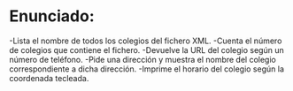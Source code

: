 # Enunciado:
 -Lista el nombre de todos los colegios del fichero XML.
 -Cuenta el número de colegios que contiene el fichero.
 -Devuelve la URL del colegio según un número de teléfono.
 -Pide una dirección y muestra el nombre del colegio correspondiente a dicha dirección.
 -Imprime el horario del colegio según la coordenada tecleada.
